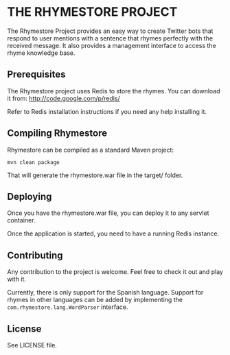 THE RHYMESTORE PROJECT
======================
       
The Rhymestore Project provides an easy way to create Twitter
bots that respond to user mentions with a sentence that rhymes
perfectly with the received message. It also provides a
management interface to access the rhyme knowledge base. 


Prerequisites
-------------

The Rhymestore project uses Redis to store the rhymes. You
can download it from: http://code.google.com/p/redis/

Refer to Redis installation instructions if you need any
help installing it.


Compiling Rhymestore
--------------------

Rhymestore can be compiled as a standard Maven project:

    mvn clean package
  
That will generate the rhymestore.war file in the target/
folder.
  

Deploying
---------

Once you have the rhymestore.war file, you can deploy it to
any servlet container.

Once the application is started, you need to have a running
Redis instance.


Contributing
------------

Any contribution to the project is welcome. Feel free to check
it out and play with it.

Currently, there is only support for the Spanish language.
Support for rhymes in other languages can be added by implementing
the `com.rhymestore.lang.WordParser` interface.


License
-------

See LICENSE file.

